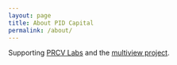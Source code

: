 ```yaml
---
layout: page
title: About PID Capital
permalink: /about/
---
```


Supporting [PRCV Labs](https://prcvlabs.org/) and the [multiview project](https://github.com/prcvlabs/multiview).
